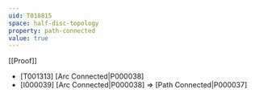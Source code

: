```yaml
---
uid: T018815
space: half-disc-topology
property: path-connected
value: true
---
```

[[Proof]]

* [T001313] [Arc Connected|P000038]
* [I000039] [Arc Connected|P000038] => [Path Connected|P000037]

